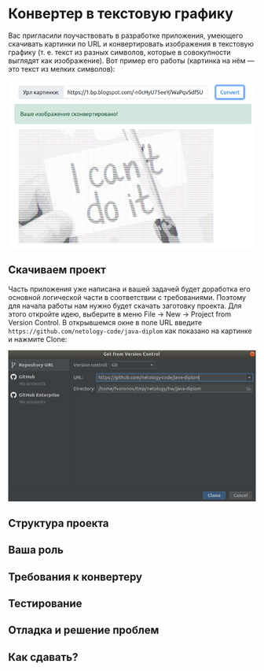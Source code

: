 # Конвертер в текстовую графику

Вас пригласили поучаствовать в разработке приложения, умеющего скачивать картинки по URL и конвертировать изображения в текстовую графику (т. е. текст из разных символов, которые в совокупности выглядят как изображение). Вот пример его работы (картинка на нём — это текст из мелких символов):

![](pics/preview.png)

## Скачиваем проект
Часть приложения уже написана и вашей задачей будет доработка его основной логической части в соответствии с требованиями. Поэтому для начала работы нам нужно будет скачать заготовку проекта. Для этого откройте идею, выберите в меню File -> New -> Project from Version Control. В открывшемся окне в поле URL введите `https://github.com/netology-code/java-diplom` как показано на картинке и нажмите Clone:

![](pics/idea-import.png)


## Структура проекта

## Ваша роль

## Требования к конвертеру

## Тестирование

## Отладка и решение проблем

## Как сдавать?
